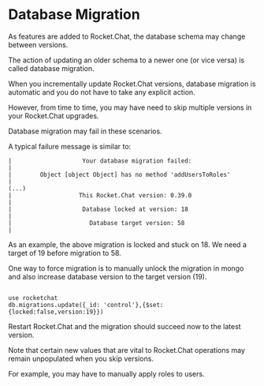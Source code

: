 # Database Migration

As features are added to Rocket.Chat, the database schema may change between versions.

The action of updating an older schema to a newer one (or vice versa) is called database migration.

When you incrementally update Rocket.Chat versions,  database migration is automatic and you do not have to take any explicit action.

However, from time to time, you may have need to skip multiple versions in your Rocket.Chat upgrades.

Database migration may fail in these scenarios.

A typical failure message is similar to:

```
|                    Your database migration failed:                   |
|        Object [object Object] has no method 'addUsersToRoles'        |
(...)
|                   This Rocket.Chat version: 0.39.0                   |
|                    Database locked at version: 18                    |
|                      Database target version: 58                     |

```

As an example, the above migration is locked and stuck on 18.  We need a target of 19 before migration to 58.

One way to force migration is to manually unlock the migration in mongo and also increase database version to the target version (19).

```

use rocketchat
db.migrations.update({_id: 'control'},{$set:{locked:false,version:19}})

```

Restart Rocket.Chat and the migration should succeed now to the latest version.

Note that certain new values that are vital to Rocket.Chat operations may remain unpopulated when you skip versions.

For example, you may have to manually apply roles to users.
